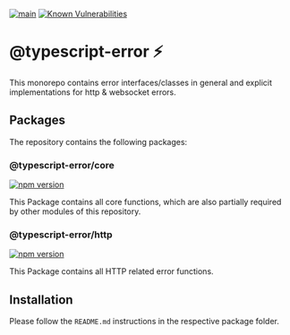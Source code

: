 [![main](https://github.com/Tada5hi/typescript-error/actions/workflows/main.yml/badge.svg)](https://github.com/Tada5hi/typescript-error/actions/workflows/main.yml)
[![Known Vulnerabilities](https://snyk.io/test/github/Tada5hi/typescript-error/badge.svg)](https://snyk.io/test/github/Tada5hi/typescript-error)

# @typescript-error ⚡	
This monorepo contains error interfaces/classes in general and explicit implementations for http & websocket errors.
## Packages
The repository contains the following packages:

### @typescript-error/core
[![npm version](https://badge.fury.io/js/@typescript-error%2Fcore.svg)](https://badge.fury.io/js/@typescript-error%2Fcore)

This Package contains all core functions, which are also partially required by other modules of this repository.

### @typescript-error/http
[![npm version](https://badge.fury.io/js/@typescript-error%2Fhttp.svg)](https://badge.fury.io/js/@typescript-error%2Fhttp)

This Package contains all HTTP related error functions.

## Installation
Please follow the `README.md` instructions in the respective package folder.

